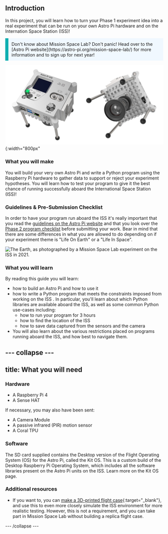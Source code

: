 ## Introduction

In this project, you will learn how to turn your Phase 1 experiment idea into a real experiment that can be run on your own Astro Pi hardware and on the Internation Space Station (ISS)!

<p style="border-left: solid; border-width:10px; border-color: #0faeb0; background-color: aliceblue; padding: 10px;">
Don't know about Mission Space Lab? Don't panic! Head over to the [Astro Pi website](https://astro-pi.org/mission-space-lab/) for more information and to sign up for next year!
</p>

![Two views of the Astro Pi, showing the front panel (with some of the sensors) and the camera.](images/astro-pi-double.png){:width="800px"

### What you will make

You will build your very own Astro Pi and write a Python program using the Raspberry Pi hardware to gather data to support or reject your experiment hypotheses. You will learn how to test your program to give it the best chance of running successfully aboard the International Space Station (ISS)!

### Guidelines & Pre-Submission Checklist

In order to have your program run aboard the ISS it's really important that you read the [guidelines on the Astro Pi website](https://astro-pi.org/mission-space-lab/guidelines) and that you look over the [Phase 2 program checklist](https://astro-pi.org/mission-space-lab/guidelines/program-checklist) before submitting your work. Bear in mind that there are some differences in what you are allowed to do depending on if your experiment theme is "Life On Earth" or a "Life In Space". 

![The Earth, as photographed by a Mission Space Lab experiment on the ISS in 2021.](images/astrocmp-2021.gif)

### What you will learn

By reading this guide you will learn:
* how to build an Astro Pi and how to use it
* how to write a Python program that meets the constraints imposed from working on the ISS . In particular, you'll learn about which Python libraries are available aboard the ISS, as well as some common Python use-cases including:
  * how to run your program for 3 hours
  * how to find the location of the ISS
  * how to save data captured from the sensors and the camera
* You will also learn about the various restrictions placed on programs running aboard the ISS, and how best to navigate them.

--- collapse ---
---
title: What you will need
---
### Hardware

+ A Raspberry Pi 4
+ A Sense HAT

If necessary, you may also have been sent:
+ A Camera Module
+ A passive infrared (PIR) motion sensor
+ A Coral TPU

### Software

The SD card supplied contains the Desktop version of the Flight Operating System (OS) for the Astro Pi, called the Kit OS. This is a custom build of the Desktop Raspberry Pi Operating System, which includes all the software libraries present on the Astro Pi units on the ISS. Learn more on the Kit OS page.

### Additional resources

+ If you want to, you can [make a 3D-printed flight case](https://projects.raspberrypi.org/en/projects/astro-pi-flight-case-mk2){:target="_blank"}, and use this to even more closely simulate the ISS environment for more realistic testing. However, this is not a requirement, and you can take part in Mission Space Lab without building a replica flight case.

--- /collapse ---

